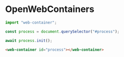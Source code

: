 # OpenWebContainers
```javascript
import "web-container";

const process = document.querySelector("#process");

await process.init();
```

```html
<web-container id="process"></web-container>
```
